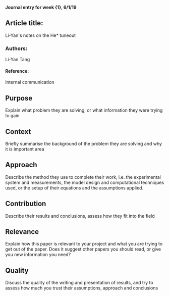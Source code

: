 **Journal entry for week {1}, 6/1/19**

## Article title:
Li-Yan's notes on the He* tuneout

### Authors:
Li-Yan Tang

#### Reference:
Internal communication

## Purpose

Explain what problem they are solving, or what information they were trying to gain

## Context

Briefly summarise the background of the problem they are solving and why it is important area

## Approach

Describe the method they use to complete their work, i.e. the experimental system and measurements, the model design and computational techniques used, or the setup of their equations and the assumptions applied.

## Contribution

Describe their results and conclusions, assess how they fit into the field

## Relevance

Explain how this paper is relevant to your project and what you are trying to get out of the paper. Does it suggest other papers you should read, or give you new information you need?

## Quality

Discuss the quality of the writing and presentation of results, and try to assess how much you trust their assumptions, approach and conclusions
